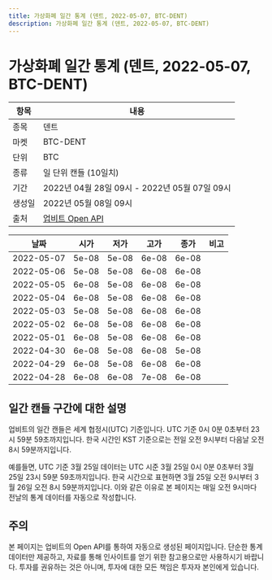 ```yaml
---
title: 가상화폐 일간 통계 (덴트, 2022-05-07, BTC-DENT)
description: 가상화폐 일간 통계 (덴트, 2022-05-07, BTC-DENT)
---
```



가상화폐 일간 통계 (덴트, 2022-05-07, BTC-DENT)
===

|항목|내용|
|--|--|
|종목|덴트|
|마켓|BTC-DENT|
|단위|BTC|
|종류|일 단위 캔들 (10일치)|
|기간|2022년 04월 28일 09시 - 2022년 05월 07일 09시|
|생성일|2022년 05월 08일 09시|
|출처|[업비트 Open API](https://docs.upbit.com)|


|날짜|시가|저가|고가|종가|비고|
|--|--|--|--|--|--|
|2022-05-07|5e-08|5e-08|6e-08|6e-08|    |
|2022-05-06|5e-08|5e-08|6e-08|6e-08|    |
|2022-05-05|6e-08|5e-08|6e-08|6e-08|    |
|2022-05-04|6e-08|5e-08|6e-08|6e-08|    |
|2022-05-03|5e-08|5e-08|6e-08|6e-08|    |
|2022-05-02|6e-08|5e-08|6e-08|6e-08|    |
|2022-05-01|6e-08|5e-08|6e-08|6e-08|    |
|2022-04-30|6e-08|5e-08|6e-08|5e-08|    |
|2022-04-29|6e-08|5e-08|6e-08|6e-08|    |
|2022-04-28|6e-08|6e-08|7e-08|6e-08|    |


일간 캔들 구간에 대한 설명
---


업비트의 일간 캔들은 세계 협정시(UTC) 기준입니다. 
UTC 기준 0시 0분 0초부터 23시 59분 59초까지입니다. 
한국 시간인 KST 기준으로는 전일 오전 9시부터 다음날 오전 8시 59분까지입니다. 


예를들면, UTC 기준 3월 25일 데이터는 UTC 시준 3월 25일 0시 0분 0초부터 3월 25일 23시 59분 59초까지입니다. 
한국 시간으로 표현하면 3월 25일 오전 9시부터 3월 26일 오전 8시 59분까지입니다. 
이와 같은 이유로 본 페이지는 매일 오전 9시마다 전날의 통계 데이터를 자동으로 작성합니다. 


주의
---


본 페이지는 업비트의 Open API를 통하여 자동으로 생성된 페이지입니다. 
단순한 통계 데이터만 제공하고, 자료를 통해 인사이트를 얻기 위한 참고용으로만 사용하시기 바랍니다. 
투자를 권유하는 것은 아니며, 투자에 대한 모든 책임은 투자자 본인에게 있습니다. 
